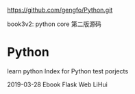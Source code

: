 https://github.com/gengfo/Python.git

book3v2: python core 第二版源码

# Python
learn python
Index for Python test porjects

2019-03-28
Ebook Flask Web LiHui


